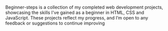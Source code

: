 
Beginner-steps is a collection of my completed web development projects, showcasing the skills I've gained as a beginner in HTML, CSS and JavaScript. These projects reflect my progress, and I’m open to any feedback or suggestions to continue improving
